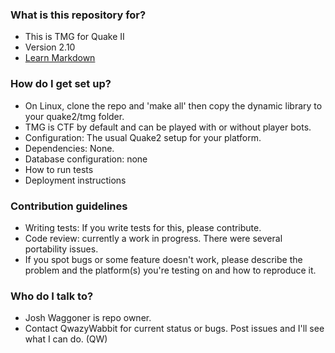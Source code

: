 ### What is this repository for? ###

* This is TMG for Quake II
* Version 2.10
* [Learn Markdown](https://bitbucket.org/tutorials/markdowndemo)

### How do I get set up? ###

* On Linux, clone the repo and 'make all' then copy the dynamic library to your quake2/tmg folder. 
* TMG is CTF by default and can be played with or without player bots.
* Configuration: The usual Quake2 setup for your platform.
* Dependencies: None.
* Database configuration: none
* How to run tests
* Deployment instructions

### Contribution guidelines ###

* Writing tests: If you write tests for this, please contribute. 
* Code review: currently a work in progress. There were several portability issues.
* If you spot bugs or some feature doesn't work, please describe the problem and the platform(s) you're testing on and how to reproduce it.

### Who do I talk to? ###

* Josh Waggoner is repo owner. 
* Contact QwazyWabbit for current status or bugs. Post issues and I'll see what I can do. (QW)